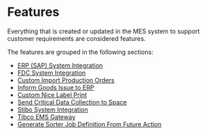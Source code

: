 ﻿# Features

Everything that is created or updated in the MES system to support customer requirements are considered features.

The features are grouped in the following sections:
* [ERP (SAP) System Integration](/AMSOsram/techspec>features>CustomERPSystemIntegration)
* [FDC System Integration](/AMSOsram/techspec>features>CustomFDCSystemIntegration)
* [Custom Import Production Orders](/AMSOsram/techspec>features>CustomImportProductionOrders)
* [Inform Goods Issue to ERP](/AMSOsram/techspec>features>CustomInformGoodsIssueToERP)
* [Custom Nice Label Print](/AMSOsram/techspec>features>CustomNiceLabelPrint)
* [Send Critical Data Collection to Space](/AMSOsram/techspec>features>CustomSendMESCriticalDataCollectionToSpace)
* [Stibo System Integration](/AMSOsram/techspec>features>CustomStiboSystemIntegration)
* [Tibco EMS Gateway](/AMSOsram/techspec>features>CustomTibcoEMSGateway)
* [Generate Sorter Job Definition From Future Action](/AMSOsram/techspec>features>GenerateSorterJobDefinitionFromFutureAction)



